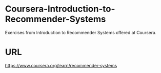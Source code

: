 # Coursera-Introduction-to-Recommender-Systems
Exercises from Introduction to Recommender Systems offered at Coursera.

# URL
https://www.coursera.org/learn/recommender-systems
